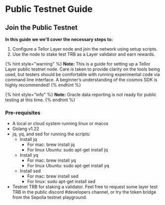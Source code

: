 # Public Testnet Guide

## Join the Public Testnet

**In this guide we we'll cover the necessary steps to:**

1. Configure a Tellor Layer node and join the network using setup scripts.
2. Use the node to stake test TRB as a Layer validator and earn rewards.

{% hint style="warning" %}
**Note:** This is a guide for setting up a Tellor Layer public testnet node. Care is taken to provide clarity on the tools being used, but testers should be comfortable with running experimental code via command line interface. A beginner’s understanding of the cosmos SDK is highly recommended!&#x20;
{% endhint %}

{% hint style="info" %}
**Note:** Oracle data reporting is not ready for public testing at this time.
{% endhint %}

### Pre-requisites

* A local or cloud system running linux or macos
* Golang v1.22
* jq, yq, and sed for running the scripts:
  * Install jq
    * For mac: brew install jq
    * For linux Ubuntu: sudo apt-get install jq
  * Install yq
    * For mac: brew install yq
    * For linux Ubuntu: sudo apt-get install yq
  * Install sed
    * For mac: brew install sed
    * For linux: sudo apt-get install sed
* Testnet TRB for staking a validator. Feel free to request some layer test TRB in the public discord #developers channel, or try the token bridge from the Sepolia testnet playground.



### &#x20;
